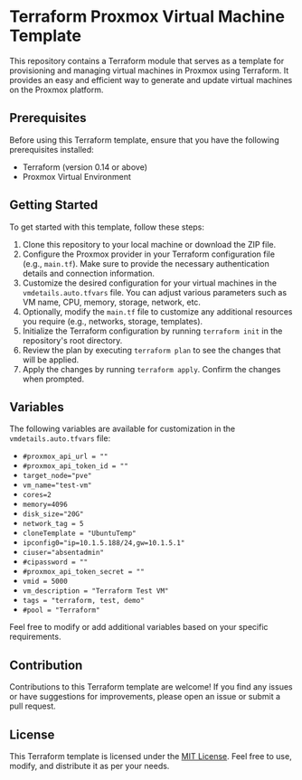 # Terraform Proxmox Virtual Machine Template

This repository contains a Terraform module that serves as a template for provisioning and managing virtual machines in Proxmox using Terraform. It provides an easy and efficient way to generate and update virtual machines on the Proxmox platform.

## Prerequisites

Before using this Terraform template, ensure that you have the following prerequisites installed:

- Terraform (version 0.14 or above)
- Proxmox Virtual Environment

## Getting Started

To get started with this template, follow these steps:

1. Clone this repository to your local machine or download the ZIP file.
2. Configure the Proxmox provider in your Terraform configuration file (e.g., `main.tf`). Make sure to provide the necessary authentication details and connection information.
3. Customize the desired configuration for your virtual machines in the `vmdetails.auto.tfvars` file. You can adjust various parameters such as VM name, CPU, memory, storage, network, etc.
4. Optionally, modify the `main.tf` file to customize any additional resources you require (e.g., networks, storage, templates).
5. Initialize the Terraform configuration by running `terraform init` in the repository's root directory.
6. Review the plan by executing `terraform plan` to see the changes that will be applied.
7. Apply the changes by running `terraform apply`. Confirm the changes when prompted.



## Variables

The following variables are available for customization in the `vmdetails.auto.tfvars` file:

- `#proxmox_api_url = ""`  <!-- The Proxmox IP Address (Commented out as we are using the environment variable) -->
- `#proxmox_api_token_id = ""`  <!-- The API Token ID (Commented out as we are using the environment variable) -->
- `target_node="pve"` <!-- The name of the target node (Default is pve) -->
- `vm_name="test-vm"` <!-- The name of the virtual machine (Make sure this name is unique) -->
- `cores=2` <!-- The number of cores for the virtual machine (Default is 2) -->
- `memory=4096` <!-- The memory allocation for the virtual machine in MB (Default is 4096) -->
- `disk_size="20G"` <!-- The disk size for the virtual machine in GB (Default is 20G) -->
- `network_tag = 5` <!-- The network tag to assign to the virtual machine (Default is 5) -->
- `cloneTemplate = "UbuntuTemp"` <!-- The name of the template to clone the virtual machine from (Default is UbuntuTemp). Make sure this template exists -->
- `ipconfig0="ip=10.1.5.188/24,gw=10.1.5.1"` <!-- The IP configuration for the virtual machine (Replace with the requested IP) -->
- `ciuser="absentadmin"` <!-- The username for the virtual machine (Replace with a new username if needed. Default is absentadmin) -->
- `#cipassword = ""` <!-- Uncomment this line and set a password if needed -->
- `#proxmox_api_token_secret = ""` <!-- Uncomment this line and set a token secret if needed -->
- `vmid = 5000`  <!-- The ID of the virtual machine (Default is -1 - Terraform will set this) -->
- `vm_description = "Terraform Test VM"` <!-- The description of the virtual machine (Default is Terraform Test VM) -->
- `tags = "terraform, test, demo"` <!-- Comma-separated list of tags for the virtual machine -->
- `#pool = "Terraform"`




Feel free to modify or add additional variables based on your specific requirements.

## Contribution

Contributions to this Terraform template are welcome! If you find any issues or have suggestions for improvements, please open an issue or submit a pull request.

## License

This Terraform template is licensed under the [MIT License](LICENSE). Feel free to use, modify, and distribute it as per your needs.
